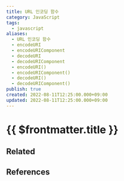 ```yaml
---
title: URL 인코딩 함수
category: JavaScript
tags:
  - javascript
aliases:
  - URL 인코딩 함수
  - encodeURI
  - encodeURIComponent
  - decodeURI
  - decodeURIComponent
  - encodeURI()
  - encodeURIComponent()
  - decodeURI()
  - decodeURIComponent()
publish: true
created: 2022-08-11T12:25:00.000+09:00
updated: 2022-08-11T12:25:00.000+09:00
---
```


# {{ $frontmatter.title }}

## Related

## References
